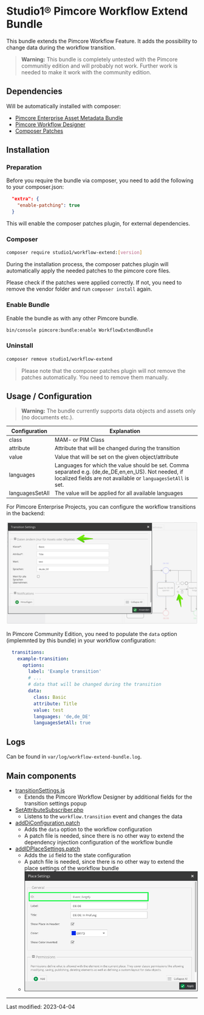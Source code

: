 # Studio1® Pimcore Workflow Extend Bundle

This bundle extends the Pimcore Workflow Feature. It adds the possibility to change data during the workflow transition.

> **Warning:** This bundle is completely untested with the Pimcore communitiy edition and will probably not work.
> Further work is needed to make it work with the community edition.

## Dependencies

Will be automatically installed with composer:

- [Pimcore Enterprise Asset Metadata Bundle](https://pimcore.com/docs/asset-metadata/current/)
- [Pimcore Workflow Designer](https://pimcore.com/docs/workflow-designer/current/)
- [Composer Patches](https://github.com/cweagans/composer-patches)

## Installation

### Preparation

Before you require the bundle via composer, you need to add the following to your composer.json:

```json
  "extra": {
    "enable-patching": true
  }
```

This will enable the composer patches plugin, for external dependencies.

### Composer

```bash
composer require studio1/workflow-extend:[version]
```

During the installation process, the composer patches plugin will automatically apply the 
needed patches to the pimcore core files.

Please check if the patches were applied correctly. If not, you need to remove the vendor folder and run `composer install` again.

### Enable Bundle

Enable the bundle as with any other Pimcore bundle.

```bash
bin/console pimcore:bundle:enable WorkflowExtendBundle
```

### Uninstall

```bash
composer remove studio1/workflow-extend
```
> Please note that the composer patches plugin will not remove the patches automatically. You need to remove them manually.

## Usage / Configuration

> **Warning:** The bundle currently supports data objects and assets only (no documents etc.).

| Configuration   | Explanation                                                                                                                                                           |
|-----------------|-----------------------------------------------------------------------------------------------------------------------------------------------------------------------|
| class           | MAM- or PIM Class                                                                                                                                                     |
| attribute       | Attribute that will be changed during the transition                                                                                                                  |
| value           | Value that will be set on the given object/attribute                                                                                                                  |
| languages       | Languages for which the value should be set. Comma separated e.g. (de,de_DE,en,en_US). Not needed, if localized fields are not available or `languagesSetAll` is set. |
| languagesSetAll | The value will be applied for all available languages                                                                                                                 |

For Pimcore Enterprise Projects, you can configure the workflow transitions in the backend:

![Backend Configuration](docs/backend_configuration.png)

In Pimcore Community Edition, you need to populate the `data` option (implemnted by this bundle) in your workflow
configuration:

```yaml
  transitions:
    example-transition:
      options:
        label: 'Example transition'
        # ...
        # data that will be changed during the transition
        data:
          class: Basic
          attribute: Title
          value: test
          languages: 'de,de_DE'
          languagesSetAll: true
```

## Logs

Can be found in `var/log/workflow-extend-bundle.log`.

## Main components

- [transitionSettings.js](src/Resources/public/js/pimcore/configuration/item/transitionSettings.js)
    - Extends the Pimcore Workflow Designer by additional fields for the transition settings popup
- [SetAttributeSubscriber.php](src/EventSubscriber/SetAttributeSubscriber.php)
    - Listens to the `workflow.transition` event and changes the data
- [addDiConfiguration.patch](patches/addDiConfiguration.patch)
    - Adds the `data` option to the workflow configuration
    - A patch file is needed, since there is no other way to extend the dependency injection configuration of the
      workflow bundle
- [addIDPlaceSettings.patch](patches/addIDPlaceSettings.patch)
    - Adds the `id` field to the state configuration
    - A patch file is needed, since there is no other way to extend the place settings of the
      workflow bundle
    - ![Backend Configuration](docs/place_settings.png)

---

Last modified: 2023-04-04